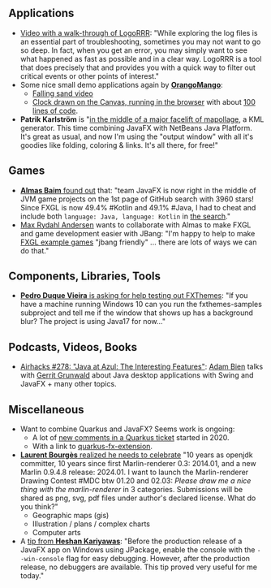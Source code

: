 ## Applications

* [Video with a walk-through of LogoRRR](https://www.youtube.com/watch?v=5ogC95PX0Ag): "While exploring the log files is an essential part of troubleshooting, sometimes you may not want to go so deep. In fact, when you get an error, you may simply want to see what happened as fast as possible and in a clear way. LogoRRR is a tool that does precisely that and provides you with a quick way to filter out critical events or other points of interest."
* Some nice small demo applications again by [**OrangoMango**](https://twitter.com/orango_mango):
  * [Falling sand video](https://www.youtube.com/shorts/2T3UNo5EVXg)
  * [Clock drawn on the Canvas, running in the browser](https://orangomango.github.io/Clock/) with about [100 lines of code](https://github.com/OrangoMango/Clock/blob/main/src/main/java/com/orangomango/clock/Clock.java).
* **Patrik Karlström** is "[in the middle of a major facelift of mapollage](https://twitter.com/PatrikKarlstrom/status/1750568870241280298), a KML generator. This time combining JavaFX with NetBeans Java Platform. It's great as usual, and now I'm using the "output window" with all it's goodies like folding, coloring & links. It's all there, for free!"

## Games

* [**Almas Baim** found out](https://twitter.com/AlmasBaim/status/1749742997145583662) that: "team JavaFX is now right in the middle of JVM game projects on the 1st page of GitHub search with 3960 stars! Since FXGL is now 49.4% #Kotlin and 49.1% #Java, I had to cheat and include both `language: Java, language: Kotlin` in [the search](https://github.com/search?o=desc&q=java+game+language%3AJava+language%3AKotlin&s=stars&type=repositories)."
* [Max Rydahl Andersen](https://twitter.com/maxandersen/status/1750504675630022941) wants to collaborate with Almas to make FXGL and game development easier with JBang: "I'm happy to help to make [FXGL example games](https://github.com/almasb/FXGLGames) "jbang friendly" ... there are lots of ways we can do that."

## Components, Libraries, Tools

* [**Pedro Duque Vieira** is asking for help testing out FXThemes](https://twitter.com/P_Duke/status/1750632079430189283): "If you have a machine running Windows 10 can you run the fxthemes-samples subproject and tell me if the window that shows up has a background blur? The project is using Java17 for now..."

## Podcasts, Videos, Books

* [Airhacks #278: "Java at Azul: The Interesting Features"](https://airhacks.fm/#episode_278): [Adam Bien](https://twitter.com/AdamBien) talks with [Gerrit Grunwald](https://twitter.com/hansolo_) about Java desktop applications with Swing and JavaFX + many other topics.

## Miscellaneous

* Want to combine Quarkus and JavaFX? Seems work is ongoing:
  * A lot of [new comments in a Quarkus ticket](https://github.com/quarkusio/quarkus/issues/9313) started in 2020.
  * With a link to [quarkus-fx-extension](https://github.com/CodeSimcoe/quarkus-fx-extension).
* [**Laurent Bourgès** realized he needs to celebrate](https://mastodon.social/@laurent_bourges/111782539726528107) "10 years as openjdk committer, 10 years since first Marlin-renderer 0.3: 2014.01, and a new Marlin 0.9.4.8 release: 2024.01. I want to launch the Marlin-renderer Drawing Contest #MDC btw 01.20 and 02.03: _Please draw me a nice thing with the marlin-renderer_ in 3 categories. Submissions will be shared as png, svg, pdf files under author's declared license. What do you think?"
  * Geographic maps (gis)
  * Illustration / plans / complex charts
  * Computer arts
* A [tip from **Heshan Kariyawas**](https://www.linkedin.com/posts/heshanthenura_java-javafx-debugging-activity-7156150466643468289-GcHG/): "Before the production release of a JavaFX app on Windows using JPackage, enable the console with the `--win-console` flag for easy debugging. However, after the production release, no debuggers are available. This tip proved very useful for me today."
